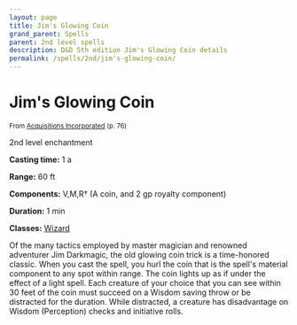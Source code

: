 ```yaml
---
layout: page
title: Jim's Glowing Coin
grand_parent: Spells
parent: 2nd level spells 
description: D&D 5th edition Jim's Glowing Coin details
permalink: /spells/2nd/jim's-glowing-coin/
---
```


# Jim's Glowing Coin

<small>From <a target="_blank" href="https://dnd.wizards.com/products/tabletop-games/rpg-products/acqinc">Acquisitions Incorporated</a> (p. 76)</small>

2nd level enchantment

**Casting time:** 1 a

**Range:** 60 ft

**Components:** V,M,R† (A coin, and 2 gp royalty component)

**Duration:** 1 min

**Classes:** [Wizard](/classes/wizard/)

Of the many tactics employed by master magician and renowned adventurer Jim Darkmagic, the old glowing coin trick is a time-honored classic. When you cast the spell, you hurl the coin that is the spell's material component to any spot within range. The coin lights up as if under the effect of a light spell. Each creature of your choice that you can see within 30 feet of the coin must succeed on a Wisdom saving throw or be distracted for the duration. While distracted, a creature has disadvantage on Wisdom (Perception) checks and initiative rolls.